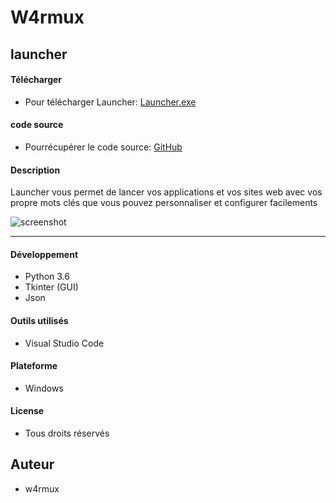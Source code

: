 # W4rmux

## launcher
#### Télécharger
- Pour télécharger Launcher:
[Launcher.exe](https://github.com/quentinhouillon/launcher/releases/download/v1.0/Launcher-1.0.zip)

#### code source
- Pourrécupérer le code source:
[GitHub](https://github.com/quentinhouillon/launcher_interface)

#### Description
Launcher vous permet de lancer vos applications et vos
sites web avec vos propre mots clés que vous pouvez personnaliser et configurer 
facilements

![screenshot](img/Capture.png)

---

#### Développement
- Python 3.6
- Tkinter (GUI)
- Json

#### Outils utilisés
- Visual Studio Code

#### Plateforme
- Windows

#### License
- Tous droits réservés

## Auteur
- w4rmux
